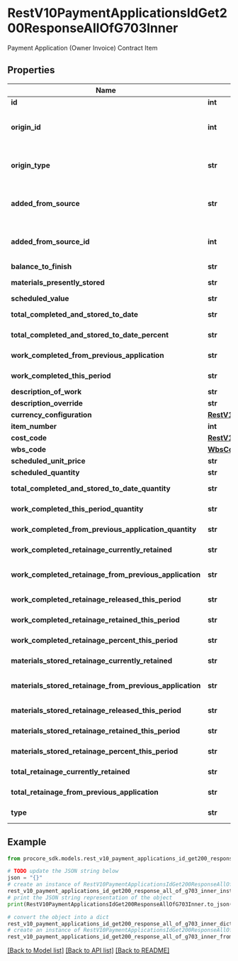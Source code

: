# RestV10PaymentApplicationsIdGet200ResponseAllOfG703Inner

Payment Application (Owner Invoice) Contract Item

## Properties

Name | Type | Description | Notes
------------ | ------------- | ------------- | -------------
**id** | **int** | ID | [optional] 
**origin_id** | **int** | ID for the record this item originated from. Only present if item type is payment_application_line_item. | [optional] 
**origin_type** | **str** | Type of the record this item originated from. Only present if item type is payment_application_line_item. | [optional] 
**added_from_source** | **str** | String representing the type of object this line came from. Only present if item type is payment_application_line_item. | [optional] 
**added_from_source_id** | **int** | ID for the source object this line came from. Only present if item type is payment_application_line_item. | [optional] 
**balance_to_finish** | **str** | Balance to finish amount | [optional] 
**materials_presently_stored** | **str** | Materials presently stored amount | [optional] 
**scheduled_value** | **str** | Scheduled value amount | [optional] 
**total_completed_and_stored_to_date** | **str** | Total completed and stored to date amount | [optional] 
**total_completed_and_stored_to_date_percent** | **str** | Total completed and stored to date percent | [optional] 
**work_completed_from_previous_application** | **str** | Work completed from previous application amount | [optional] 
**work_completed_this_period** | **str** | Work completed this period amount | [optional] 
**description_of_work** | **str** | Description of work | [optional] 
**description_override** | **str** | Overridden description of work | [optional] 
**currency_configuration** | [**RestV10PaymentApplicationsIdGet200ResponseAllOfG703InnerCurrencyConfiguration**](RestV10PaymentApplicationsIdGet200ResponseAllOfG703InnerCurrencyConfiguration.md) |  | [optional] 
**item_number** | **int** | Item number | [optional] 
**cost_code** | [**RestV10WorkOrderContractsPost201ResponseLineItemsInnerCostCode**](RestV10WorkOrderContractsPost201ResponseLineItemsInnerCostCode.md) |  | [optional] 
**wbs_code** | [**WbsCode**](WbsCode.md) |  | [optional] 
**scheduled_unit_price** | **str** | Scheduled unit price | [optional] 
**scheduled_quantity** | **str** | Scheduled quantity | [optional] 
**total_completed_and_stored_to_date_quantity** | **str** | Total completed and stored to date quantity | [optional] 
**work_completed_this_period_quantity** | **str** | Work completed this period quantity | [optional] 
**work_completed_from_previous_application_quantity** | **str** | Work completed from previous application quantity | [optional] 
**work_completed_retainage_currently_retained** | **str** | Work completed retainage currently retained amount | [optional] 
**work_completed_retainage_from_previous_application** | **str** | Work completed retainage amount from previous application | [optional] 
**work_completed_retainage_released_this_period** | **str** | Work completed retainage amount released this period | [optional] 
**work_completed_retainage_retained_this_period** | **str** | Work completed retainage amount retained this period | [optional] 
**work_completed_retainage_percent_this_period** | **str** | Work completed retainage percent this period | [optional] 
**materials_stored_retainage_currently_retained** | **str** | Materials stored retainage amount currently retained | [optional] 
**materials_stored_retainage_from_previous_application** | **str** | Materials stored retainage amount from previous application | [optional] 
**materials_stored_retainage_released_this_period** | **str** | Materials stored retainage amount released this period | [optional] 
**materials_stored_retainage_retained_this_period** | **str** | Materials stored retainage amount retained this period | [optional] 
**materials_stored_retainage_percent_this_period** | **str** | Materials stored retainage percent this period | [optional] 
**total_retainage_currently_retained** | **str** | Total retainage amount currently retained | [optional] 
**total_retainage_from_previous_application** | **str** | Total retainage amount from previous application | [optional] 
**type** | **str** | Type of PaymentApplicationContractItem | [optional] 

## Example

```python
from procore_sdk.models.rest_v10_payment_applications_id_get200_response_all_of_g703_inner import RestV10PaymentApplicationsIdGet200ResponseAllOfG703Inner

# TODO update the JSON string below
json = "{}"
# create an instance of RestV10PaymentApplicationsIdGet200ResponseAllOfG703Inner from a JSON string
rest_v10_payment_applications_id_get200_response_all_of_g703_inner_instance = RestV10PaymentApplicationsIdGet200ResponseAllOfG703Inner.from_json(json)
# print the JSON string representation of the object
print(RestV10PaymentApplicationsIdGet200ResponseAllOfG703Inner.to_json())

# convert the object into a dict
rest_v10_payment_applications_id_get200_response_all_of_g703_inner_dict = rest_v10_payment_applications_id_get200_response_all_of_g703_inner_instance.to_dict()
# create an instance of RestV10PaymentApplicationsIdGet200ResponseAllOfG703Inner from a dict
rest_v10_payment_applications_id_get200_response_all_of_g703_inner_from_dict = RestV10PaymentApplicationsIdGet200ResponseAllOfG703Inner.from_dict(rest_v10_payment_applications_id_get200_response_all_of_g703_inner_dict)
```
[[Back to Model list]](../README.md#documentation-for-models) [[Back to API list]](../README.md#documentation-for-api-endpoints) [[Back to README]](../README.md)


